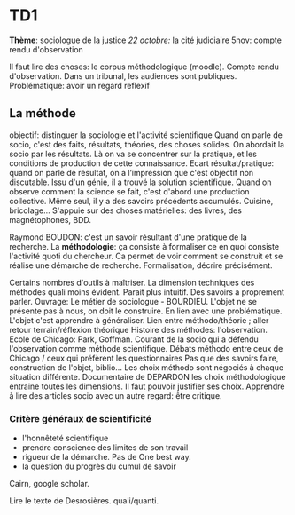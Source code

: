 # TD1

**Thème**: sociologue de la justice _22 octobre:_ la cité judiciaire 5nov: compte rendu d'observation

Il faut lire des choses: le corpus méthodologique \(moodle\). Compte rendu d'observation. Dans un tribunal, les audiences sont publiques. Problématique: avoir un regard reflexif

## La méthode

objectif: distinguer la sociologie et l'activité scientifique Quand on parle de socio, c'est des faits, résultats, théories, des choses solides. On abordait la socio par les résultats. Là on va se concentrer sur la pratique, et les conditions de production de cette connaissance. Ecart résultat/pratique: quand on parle de résultat, on a l’impression que c'est objectif non discutable. Issu d'un génie, il a trouvé la solution scientifique. Quand on observe comment la science se fait, c'est d'abord une production collective. Même seul, il y a des savoirs précédents accumulés. Cuisine, bricolage... S'appuie sur des choses matérielles: des livres, des magnétophones, BDD.

Raymond BOUDON: c'est un savoir résultant d'une pratique de la recherche. La **méthodologie**: ça consiste à formaliser ce en quoi consiste l'activité quoti du chercheur. Ca permet de voir comment se construit et se réalise une démarche de recherche. Formalisation, décrire précisément.

Certains nombres d'outils à maîtriser. La dimension techniques des méthodes quali moins évident. Parait plus intuitif. Des savoirs à proprement parler. Ouvrage: Le métier de sociologue - BOURDIEU. L'objet ne se présente pas à nous, on doit le construire. En lien avec une problématique. L'objet c'est apprendre à généraliser. Lien entre méthodo/théorie ; aller retour terrain/réflexion théorique Histoire des méthodes: l'observation. Ecole de Chicago: Park, Goffman. Courant de la socio qui a défendu l'observation comme méthode scientifique. Débats méthodo entre ceux de Chicago / ceux qui préfèrent les questionnaires Pas que des savoirs faire, construction de l'objet, biblio... Les choix méthodo sont négociés à chaque situation différente. Documentaire de DEPARDON les choix méthodologique entraine toutes les dimensions. Il faut pouvoir justifier ses choix. Apprendre à lire des articles socio avec un autre regard: être critique.

### Critère généraux de scientificité

* l'honnêteté scientifique
* prendre conscience des limites de son travail
* rigueur de la démarche. Pas de One best way.
* la question du progrès du cumul de savoir

Cairn, google scholar.

Lire le texte de Desrosières. quali/quanti.

